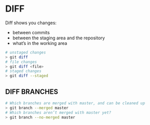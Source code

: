 # DIFF

Diff shows you changes:

- between commits
- between the staging area and the repository
- what’s in the working area

```bash
# unstaged changes
> git diff
# file changes
> git diff <file>
# staged changes
> git diff --staged
```

## DIFF BRANCHES

```bash
# Which branches are merged with master, and can be cleaned up
> git branch --merged master
# Which branches aren’t merged with master yet?
> git branch --no-merged master
```
